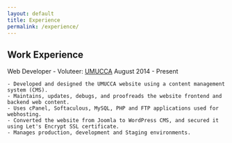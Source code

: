 ```yaml
---
layout: default
title: Experience
permalink: /experience/
---
```

## Work Experience


Web Developer - Voluteer: [UMUCCA](https://umucca.org/)
 August 2014 - Present

    - Developed and designed the UMUCCA website using a content management system (CMS).
    - Maintains, updates, debugs, and proofreads the website frontend and backend web content.
    - Uses cPanel, Softaculous, MySQL, PHP and FTP applications used for webhosting.
    - Converted the website from Joomla to WordPress CMS, and secured it using Let's Encrypt SSL certificate.
    - Manages production, development and Staging environments.
